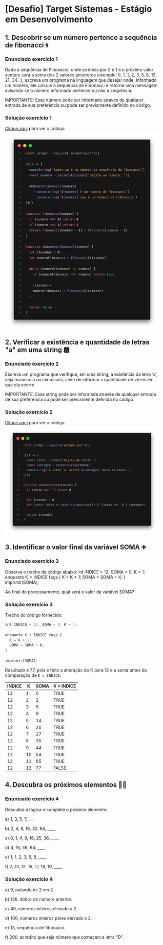 # [Desafio] Target Sistemas - Estágio em Desenvolvimento

## 1. Descobrir se um número pertence a sequência de fibonacci 🌀

### Enunciado exercício 1

Dado a sequência de Fibonacci, onde se inicia por 0 e 1 e o próximo valor sempre será a soma dos 2 valores anteriores (exemplo: 0, 1, 1, 2, 3, 5, 8, 13, 21, 34...), escreva um programa na linguagem que desejar onde, informado um número, ele calcule a sequência de Fibonacci e retorne uma mensagem avisando se o número informado pertence ou não a sequência.

IMPORTANTE: Esse número pode ser informado através de qualquer entrada de sua preferência ou pode ser previamente definido no código.

### Solução exercício 1

[Clique aqui](./exercicios/exercicio1.js) para ver o código.
![Exercicio1](./assets/exercicio1.png)

## 2. Verificar a existência e quantidade de letras "a" em uma string 🅰️

### Enunciado exercício 2

Escreva um programa que verifique, em uma string, a existência da letra ‘a’, seja maiúscula ou minúscula, além de informar a quantidade de vezes em que ela ocorre.

IMPORTANTE: Essa string pode ser informada através de qualquer entrada de sua preferência ou pode ser previamente definida no código.

### Solução exercício 2

[Clique aqui](./exercicios/exercicio2.js) para ver o código.
![Exercicio2](./assets/exercicio2.png)

## 3. Identificar o valor final da variável SOMA ➕

### Enunciado exercício 3

Observe o trecho de código abaixo: int INDICE = 12, SOMA = 0, K = 1; enquanto K < INDICE faça { K = K + 1; SOMA = SOMA + K; } imprimir(SOMA);

Ao final do processamento, qual será o valor da variável SOMA?

### Solução exercício 3

Trecho do código fornecido:

```ts
int INDICE = 12, SOMA = 0, K = 1;

enquanto K < INDICE faça {
  K = K + 1;
  SOMA = SOMA + K;
}

imprimir(SOMA);
```

Resultado é 77, pois é feito a alteração do K para 12 e a soma antes da comparação de `K < INDICE`.

| INDICE | K   | SOMA | K < INDICE |
| ------ | --- | ---- | ---------- |
| 12     | 1   | 0    | TRUE       |
| 12     | 2   | 2    | TRUE       |
| 12     | 3   | 5    | TRUE       |
| 12     | 4   | 9    | TRUE       |
| 12     | 5   | 14   | TRUE       |
| 12     | 6   | 20   | TRUE       |
| 12     | 7   | 27   | TRUE       |
| 12     | 8   | 35   | TRUE       |
| 12     | 9   | 44   | TRUE       |
| 12     | 10  | 54   | TRUE       |
| 12     | 11  | 65   | TRUE       |
| 12     | 12  | 77   | FALSE      |

## 4. Descubra os próximos elementos 🕵🏻

### Enunciado exercício 4

Descubra a lógica e complete o próximo elemento:

a) 1, 3, 5, 7, \_\_\_

b) 2, 4, 8, 16, 32, 64, \_\_\_\_

c) 0, 1, 4, 9, 16, 25, 36, \_\_\_\_

d) 4, 16, 36, 64, \_\_\_\_

e) 1, 1, 2, 3, 5, 8, \_\_\_\_

f) 2, 10, 12, 16, 17, 18, 19, \_\_\_\_

### Solução exercício 4

a) 9, pulando de 2 em 2.

b) 128, dobro do número anterior.

c) 49, números inteiros elevado a 2.

d) 100, números inteiros pares elevado a 2.

e) 13, sequência de fibonacci.

f) 200, acredito que seja número que começam a letra "D".

